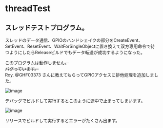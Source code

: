 # threadTest
## スレッドテストプログラム。  
スレッドのデータ通信、GPIOのハンドシェイクの部分をCreateEvent、SetEvent、ResetEvent、WaitForSingleObjectに置き換えて双方専用命令で待つようにしたらReleaseビルドでもデータ転送が成功するようになった。  

~~このプログラムは動作しません。~~  
~~バグっています。~~  
Roy. @GHF03373 さんに教えてもらってGPIOアクセスに排他処理を追加しました。  

![image](https://github.com/kuran-kuran/threadTest/assets/57883554/1178c517-eabf-4570-a1b3-58967574a63f)

デバッグでビルドして実行するとこのように途中で止まってしまいます。

![image](https://github.com/kuran-kuran/threadTest/assets/57883554/3a7024a8-1be2-408b-9828-88eff57bf86b)

リリースでビルドして実行するとエラーがたくさん出ます。
